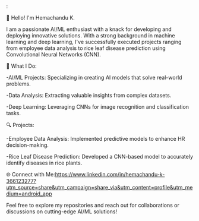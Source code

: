 :

👋 Hello! I'm Hemachandu K.

I am a passionate AI/ML enthusiast with a knack for developing and deploying innovative solutions. With a strong background in machine learning and deep learning, I've successfully executed projects ranging from employee data analysis to rice leaf disease prediction using Convolutional Neural Networks (CNN).

🚀 What I Do:

-AI/ML Projects: Specializing in creating AI models that solve real-world problems.

-Data Analysis: Extracting valuable insights from complex datasets.

-Deep Learning: Leveraging CNNs for image recognition and classification tasks.


🔍 Projects:

-Employee Data Analysis: Implemented predictive models to enhance HR decision-making.

-Rice Leaf Disease Prediction: Developed a CNN-based model to accurately identify diseases in rice plants.

🌐 Connect with Me:https://www.linkedin.com/in/hemachandu-k-366123277?utm_source=share&utm_campaign=share_via&utm_content=profile&utm_medium=android_app 

Feel free to explore my repositories and reach out for collaborations or discussions on cutting-edge AI/ML solutions!


